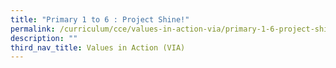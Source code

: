 ```yaml
---
title: "Primary 1 to 6 : Project Shine!"
permalink: /curriculum/cce/values-in-action-via/primary-1-6-project-shine/
description: ""
third_nav_title: Values in Action (VIA)
---
```

